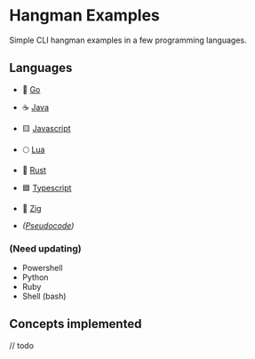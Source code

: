 # Hangman Examples

Simple CLI hangman examples in a few programming languages.

## Languages

- 🐹 [Go](./src/hangman.go)
- ☕ [Java](./src/hangman.java)
- 🟨 [Javascript](./src/hangman.js)
- 🌕 [Lua](./src/hangman.lua)
- 🦀 [Rust](./src/hangman.rs)
- 🟦 [Typescript](./src/hangman.ts)
- 🦎 [Zig](./src/hangman.zig)

- *([Pseudocode](./hangman.pseudo))*

### (Need updating)

- Powershell
- Python
- Ruby
- Shell (bash)

## Concepts implemented

// todo

